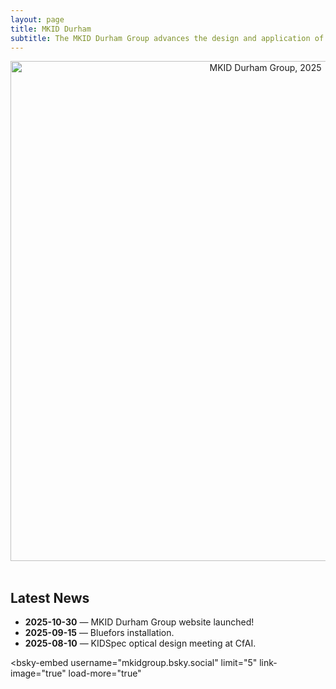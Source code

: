 ```yaml
---
layout: page
title: MKID Durham 
subtitle: The MKID Durham Group advances the design and application of Microwave Kinetic Inductance Detectors (MKIDs) as versatile photon-counting sensors, enabling high-precision spectroscopy and time-resolved studies across astronomy, biology, and other areas of experimental science.
---
```


<center>
  <img width="800" src="/assets/mkid.png" alt="MKID Durham Group, 2025" />
</center>
<br>

<h2>Latest News</h2>
<ul>
  <li><b>2025-10-30</b> — MKID Durham Group website launched!</li>
  <li><b>2025-09-15</b> — Bluefors installation.</li>
  <li><b>2025-08-10</b> — KIDSpec optical design meeting at CfAI.</li>
</ul>

<!-- Optional: Bluesky news feed -->
<script type="module" src="https://cdn.jsdelivr.net/npm/bsky-embed/dist/bsky-embed.es.js" async></script>
<bsky-embed
  username="mkidgroup.bsky.social"
  limit="5"
  link-image="true"
  load-more="true"
>
</bsky-embed>

